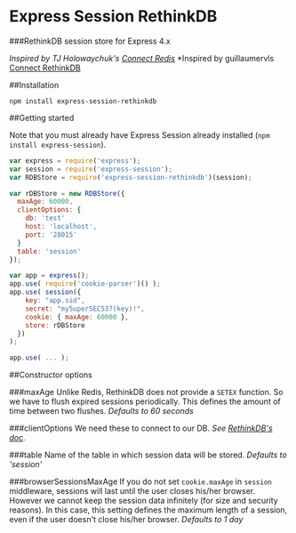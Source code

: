 Express Session RethinkDB
=================

###RethinkDB session store for Express 4.x 

*Inspired by TJ Holowaychuk's [Connect Redis](https://github.com/visionmedia/connect-redis)*
*Inspired by guillaumervls [Connect RethinkDB](https://github.com/guillaumervls/connect-rethinkdb)

##Installation

```npm install express-session-rethinkdb```

##Getting started

Note that you must already have Express Session already installed (```npm install express-session```).

```javascript
var express = require('express');
var session = require('express-session');
var RDBStore = require('express-session-rethinkdb')(session);

var rDBStore = new RDBStore({
  maxAge: 60000,
  clientOptions: {
    db: 'test'
    host: 'localhost',
    port: '28015'
  }
  table: 'session'
});

var app = express();
app.use( require('cookie-parser')() );
app.use( session({
    key: "app.sid",
    secret: "my5uperSEC537(key)!",
    cookie: { maxAge: 60000 },
    store: rDBStore 
  })
);

app.use( ... );
```

##Constructor options

###maxAge
Unlike Redis, RethinkDB does not provide a ```SETEX``` function. So we have to flush expired sessions periodically. This defines the amount of time between two flushes.
*Defaults to 60 seconds*

###clientOptions
We need these to connect to our DB. 
*See [RethinkDB's doc](http://rethinkdb.com/api/#js:accessing_rql-connect).*

###table
Name of the table in which session data will be stored.
*Defaults to 'session'*

###browserSessionsMaxAge
If you do not set ```cookie.maxAge``` in ```session``` middleware, sessions will last until the user closes his/her browser. However we cannot keep the session data infinitely (for size and security reasons). In this case, this setting defines the maximum length of a session, even if the user doesn't close his/her browser.
*Defaults to 1 day*
